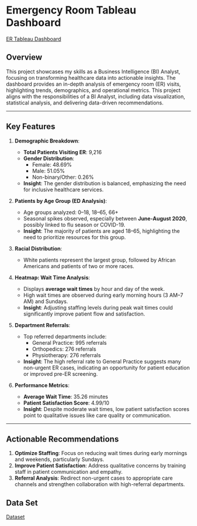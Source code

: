 # Emergency Room Tableau Dashboard
[ER Tableau Dashboard](https://public.tableau.com/views/ERdashboard_17331082389080/Dashboard1?:language=en-US&publish=yes&:sid=&:redirect=auth&:display_count=n&:origin=viz_share_link)


## Overview
This project showcases my skills as a Business Intelligence (BI) Analyst, focusing on transforming healthcare data into actionable insights. The dashboard provides an in-depth analysis of emergency room (ER) visits, highlighting trends, demographics, and operational metrics. This project aligns with the responsibilities of a BI Analyst, including data visualization, statistical analysis, and delivering data-driven recommendations.

---

## Key Features

1. **Demographic Breakdown**:
   - **Total Patients Visiting ER**: 9,216
   - **Gender Distribution**:
     - Female: 48.69%
     - Male: 51.05%
     - Non-binary/Other: 0.26%
   - **Insight**: The gender distribution is balanced, emphasizing the need for inclusive healthcare services.

2. **Patients by Age Group (ED Analysis)**:
   - Age groups analyzed: 0–18, 18–65, 66+
   - Seasonal spikes observed, especially between **June-August 2020**, possibly linked to flu season or COVID-19.
   - **Insight**: The majority of patients are aged 18–65, highlighting the need to prioritize resources for this group.

3. **Racial Distribution**:
   - White patients represent the largest group, followed by African Americans and patients of two or more races.

4. **Heatmap: Wait Time Analysis**:
   - Displays **average wait times** by hour and day of the week.
   - High wait times are observed during early morning hours (3 AM–7 AM) and Sundays.
   - **Insight**: Adjusting staffing levels during peak wait times could significantly improve patient flow and satisfaction.

5. **Department Referrals**:
   - Top referred departments include:
     - General Practice: 995 referrals
     - Orthopedics: 276 referrals
     - Physiotherapy: 276 referrals
   - **Insight**: The high referral rate to General Practice suggests many non-urgent ER cases, indicating an opportunity for patient education or improved pre-ER screening.

6. **Performance Metrics**:
   - **Average Wait Time**: 35.26 minutes
   - **Patient Satisfaction Score**: 4.99/10
   - **Insight**: Despite moderate wait times, low patient satisfaction scores point to qualitative issues like care quality or communication.


---

## Actionable Recommendations

1. **Optimize Staffing**: Focus on reducing wait times during early mornings and weekends, particularly Sundays.
2. **Improve Patient Satisfaction**: Address qualitative concerns by training staff in patient communication and empathy.
3. **Referral Analysis**: Redirect non-urgent cases to appropriate care channels and strengthen collaboration with high-referral departments.

## Data Set
[Dataset](https://data.world/markbradbourne/rwfd-real-world-fake-data/workspace/file?filename=Hospital+ER.csv)




